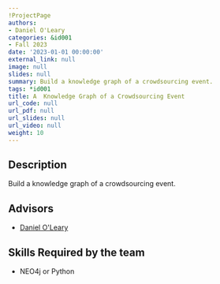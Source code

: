 ```yaml
---
!ProjectPage
authors:
- Daniel O'Leary
categories: &id001
- Fall 2023
date: '2023-01-01 00:00:00'
external_link: null
image: null
slides: null
summary: Build a knowledge graph of a crowdsourcing event.
tags: *id001
title: A  Knowledge Graph of a Crowdsourcing Event
url_code: null
url_pdf: null
url_slides: null
url_video: null
weight: 10
---
```

## Description

Build a knowledge graph of a crowdsourcing event.




## Advisors

* [Daniel O&#39;Leary](../../../author/daniel-oleary)

## Skills Required by the team


* NEO4j or Python